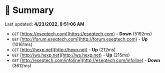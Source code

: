 # 📖 Summary
Last updated: **4/23/2022, 9:51:06 AM**

- `GET` [https://eseqtech.com](https://eseqtech.com) - **Down** (5192ms)
- `GET` [http://forum.eseqtech.com](http://forum.eseqtech.com) - **Up** (10161ms)
- `GET` [http://hexp.net](http://hexp.net) - **Up** (212ms)
- `GET` [http://ws.hexp.net](http://ws.hexp.net) - **Up** (215ms)
- `GET` [http://eseqtech.com/infoline](http://eseqtech.com/infoline) - **Down** (3612ms)
